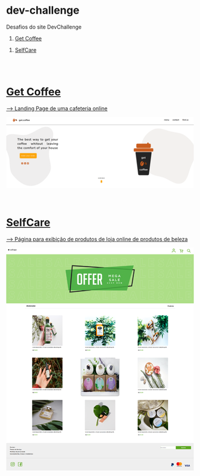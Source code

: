# dev-challenge
Desafios do site DevChallenge
  <ol>
    <li><a href="https://www.devchallenge.com.br/challenges/5f94dfc04b6510002196cb1d/details">Get Coffee</li>
    </ol>
  <ol>
    <li><a href="https://www.devchallenge.com.br/challenges/5f14fad2130a5d78f89d9642/details">SelfCare</li>
      </ol>
    

<br>
<br>

# Get Coffee
--> Landing Page de uma cafeteria online

<img src="https://github.com/aisha-ramiro/dev-challenge/blob/main/getCoffee/assets/get-coffee-page%20.png" alt="Get Coffee Design" width="960">

<br>
<br>
<br>

# SelfCare

--> Página para exibição de produtos de loja online de produtos de beleza

<img src="https://github.com/aisha-ramiro/dev-challenge/blob/main/selfCare/assets/selfcare-page.png" alt="SelfCare Design" width="960"> 
